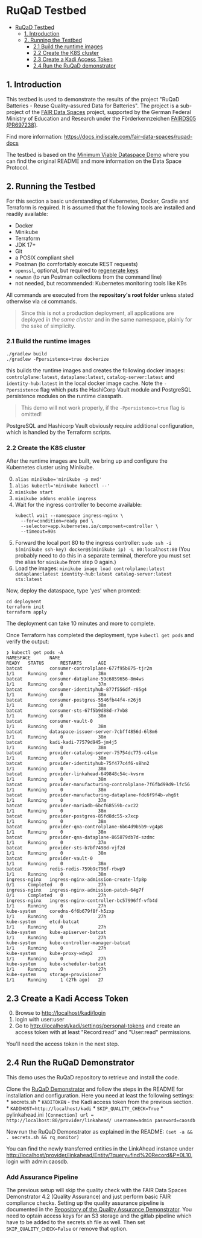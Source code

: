 # RuQaD Testbed

<!-- TOC -->
* [RuQaD Testbed](#ruqad-testbed)
  * [1. Introduction](#1-introduction)
  * [2. Running the Testbed](#2-running-the-testbed)
    * [2.1 Build the runtime images](#21-build-the-runtime-images)
    * [2.2 Create the K8S cluster](#22-create-the-k8s-cluster)
    * [2.3 Create a Kadi Access Token](#23-create-a-kadi-access-token)
    * [2.4 Run the RuQaD demonstrator](#24-run-the-ruqad-demonstrator)
<!-- TOC -->

## 1. Introduction

This testbed is used to demonstrate the results of the project "RuQaD Batteries - Reuse Quality-assured Data
for Batteries". The project is a sub-project of the [FAIR Data Spaces](https://www.nfdi.de/fair-data-spaces/)
project, supported by the German Federal Ministry of Education and Research under the Förderkennzeichen
[FAIRDS05 (PR697238)](https://foerderportal.bund.de/foekat/jsp/SucheAction.do?actionMode=view&fkz=FAIRDS05).

Find more information: <https://docs.indiscale.com/fair-data-spaces/ruqad-docs>

The testbed is based on the [Minimum Viable Dataspace
Demo](https://github.com/eclipse-edc/MinimumViableDataspace) where you can find the original README and more
information on the Data Space Protocol.

## 2. Running the Testbed

For this section a basic understanding of Kubernetes, Docker, Gradle and Terraform is required. It is assumed that the
following tools are installed and readily available:

- Docker
- Minikube
- Terraform
- JDK 17+
- Git
- a POSIX compliant shell
- Postman (to comfortably execute REST requests)
- `openssl`, optional, but required to [regenerate keys](#91-regenerating-issuer-keys)
- `newman` (to run Postman collections from the command line)
- not needed, but recommended: Kubernetes monitoring tools like K9s

All commands are executed from the **repository's root folder** unless stated otherwise via `cd` commands.

> Since this is not a production deployment, all applications are deployed _in the same cluster_ and in the same
> namespace, plainly for the sake of simplicity.

### 2.1 Build the runtime images

```shell
./gradlew build
./gradlew -Ppersistence=true dockerize
```

this builds the runtime images and creates the following docker images: `controlplane:latest`, `dataplane:latest`,
`catalog-server:latest` and `identity-hub:latest` in the local docker image cache. Note the `-Ppersistence` flag which
puts the HashiCorp Vault module and PostgreSQL persistence modules on the runtime classpath.

> This demo will not work properly, if the `-Ppersistence=true` flag is omitted!

PostgreSQL and Hashicorp Vault obviously require additional configuration, which is handled by the Terraform scripts.

### 2.2 Create the K8S cluster

After the runtime images are built, we bring up and configure the Kubernetes cluster using Minikube.

0. `alias minikube='minikube -p mvd'`
1. `alias kubectl='minikube kubectl --'`
2. `minikube start`
3. `minikube addons enable ingress`
4. Wait for the ingress controller to become available:
    ```
    kubectl wait --namespace ingress-nginx \
      --for=condition=ready pod \
      --selector=app.kubernetes.io/component=controller \
      --timeout=90s
    ```
5. Forward the local port 80 to the ingress controller:
    `sudo ssh -i $(minikube ssh-key) docker@$(minikube ip) -L 80:localhost:80`
   (You probably need to do this in a separate terminal, therefore you must set the alias for `minikube` from step 0 again.)
6. Load the images:
    `minikube image load controlplane:latest dataplane:latest identity-hub:latest catalog-server:latest sts:latest`

Now, deploy the dataspace, type 'yes' when promted:

```
cd deployment
terraform init
terraform apply
```

The deployment can take 10 minutes and more to complete.

Once Terraform has completed the deployment, type `kubectl get pods` and verify the output:

```shell
❯ kubectl get pods -A
NAMESPACE       NAME                                                   READY   STATUS      RESTARTS      AGE
batcat          consumer-controlplane-677f95b875-tjr2m                 1/1     Running     0             38m
batcat          consumer-dataplane-59c6859656-8m4ws                    1/1     Running     0             37m
batcat          consumer-identityhub-877f556df-r85g4                   1/1     Running     0             38m
batcat          consumer-postgres-5546fb44f4-n26j6                     1/1     Running     0             38m
batcat          consumer-sts-67f5b9d88d-r7vb8                          1/1     Running     0             38m
batcat          consumer-vault-0                                       1/1     Running     0             38m
batcat          dataspace-issuer-server-7cbff4856d-6l8m6               1/1     Running     0             38m
batcat          kadi-kadi-77579d945-jm4j5                              1/1     Running     0             38m
batcat          provider-catalog-server-75754dc775-c4lsm               1/1     Running     0             38m
batcat          provider-identityhub-75f477c4f6-s8hn2                  1/1     Running     0             38m
batcat          provider-linkahead-649848c54c-kvsrm                    1/1     Running     0             38m
batcat          provider-manufacturing-controlplane-7f6fbd99d9-lfc56   1/1     Running     0             38m
batcat          provider-manufacturing-dataplane-fdc6f9f4b-vhg6t       1/1     Running     0             37m
batcat          provider-mariadb-6bcf68559b-cxc22                      1/1     Running     0             38m
batcat          provider-postgres-85fd8dc55-x7xcp                      1/1     Running     0             38m
batcat          provider-qna-controlplane-6b64d9b5b9-vg4p8             1/1     Running     0             38m
batcat          provider-qna-dataplane-865879db7d-szdmc                1/1     Running     0             37m
batcat          provider-sts-b7bf7498d-vjf2d                           1/1     Running     0             38m
batcat          provider-vault-0                                       1/1     Running     0             38m
batcat          redis-redis-759b9c796f-rbwp9                           1/1     Running     0             38m
ingress-nginx   ingress-nginx-admission-create-lfp8p                   0/1     Completed   0             27h
ingress-nginx   ingress-nginx-admission-patch-64g7f                    0/1     Completed   0             27h
ingress-nginx   ingress-nginx-controller-bc57996ff-vfb4d               1/1     Running     0             27h
kube-system     coredns-6f6b679f8f-h5zxp                               1/1     Running     0             27h
kube-system     etcd-batcat                                            1/1     Running     0             27h
kube-system     kube-apiserver-batcat                                  1/1     Running     0             27h
kube-system     kube-controller-manager-batcat                         1/1     Running     0             27h
kube-system     kube-proxy-wdvp2                                       1/1     Running     0             27h
kube-system     kube-scheduler-batcat                                  1/1     Running     0             27h
kube-system     storage-provisioner                                    1/1     Running     1 (27h ago)   27
```

## 2.3 Create a Kadi Access Token

0. Browse to <http://localhost/kadi/login>
1. login with user:user
2. Go to <http://localhost/kadi/settings/personal-tokens> and create an access token with at least
   "Record:read" and "User:read" permissions.

You'll need the access token in the next step.

## 2.4 Run the RuQaD Demonstrator

This demo uses the RuQaD repository to retrieve and install the code.

Clone the [RuQaD Demonstrator](https://gitlab.indiscale.com/caosdb/src/fair-data-spaces/ruqad) and follow the
steps in the README for installation and configuration. Here you need at least the following settings:
    * secrets.sh
        * `KADITOKEN` - the Kadi access token from the previous section.
        * `KADIHOST=http://localhost/kadi`
        * `SKIP_QUALITY_CHECK=True`
    * pylinkahead.ini
        ```
        [Connection]
        url = http://localhost:80/provider/linkahead/
        username=admin
        password=caosdb
        ```

Now run the RuQaD Demonstrator as explained in the README: `(set -a && . secrets.sh && rq_monitor)`

You can find the newly transferred entities in the LinkAhead instance under <http://localhost/provider/linkahead/Entity/?query=find%20Record&P=0L10>, login with admin:caosdb.

### Add Assurance Pipeline

The previous setup will skip the quality check with the FAIR Data Spaces Demonstrator 4.2 (Quality Assurance)
and just perform basic FAIR compliance
checks. Setting up the quality assurance pipeline is documented in the [Repository of the Quality Assurance Demonstrator](https://git.rwth-aachen.de/fair-ds/ap-4-2-demonstrator/ap-4.2-data-validation-and-quality-assurance-demonstrator). You need to optain access keys for an S3 storage and the gitlab pipeline which have to be added to the secrets.sh file as well. Then set `SKIP_QUALITY_CHECK=False` or remove that option.
